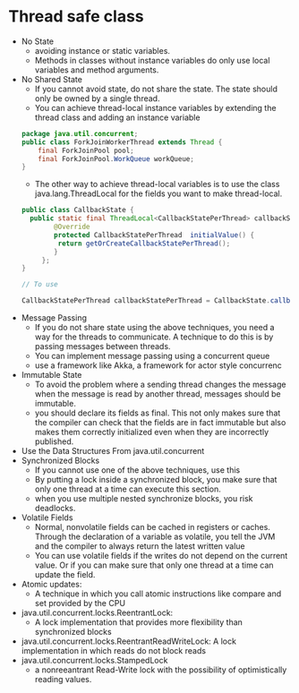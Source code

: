 # Thread safe class

- No State
  - avoiding instance or static variables.
  - Methods in classes without instance variables do only use local variables and method arguments.
- No Shared State
  - If you cannot avoid state, do not share the state. The state should only be owned by a single thread.
  - You can achieve thread-local instance variables by extending the thread class and adding an instance variable
  ```java
  package java.util.concurrent;
  public class ForkJoinWorkerThread extends Thread {
      final ForkJoinPool pool;
      final ForkJoinPool.WorkQueue workQueue;
  }
  ```
  - The other way to achieve thread-local variables is to use the class java.lang.ThreadLocal for the fields you want to make thread-local.
  ```Java
  public class CallbackState {
    public static final ThreadLocal<CallbackStatePerThread> callbackStatePerThread = new ThreadLocal<CallbackStatePerThread>() {
          @Override
          protected CallbackStatePerThread  initialValue() {
           return getOrCreateCallbackStatePerThread();
          }
       };
  }

  // To use

  CallbackStatePerThread callbackStatePerThread = CallbackState.callbackStatePerThread.get();
  ```
- Message Passing
  - If you do not share state using the above techniques, you need a way for the threads to communicate. A technique to do this is by passing messages between threads.
  - You can implement message passing using a concurrent queue
  - use a framework like Akka, a framework for actor style concurrenc
- Immutable State
  - To avoid the problem where a sending thread changes the message when the message is read by another thread, messages should be immutable.
  - you should declare its fields as final. This not only makes sure that the compiler can check that the fields are in fact immutable but also makes them correctly initialized even when they are incorrectly published.
- Use the Data Structures From java.util.concurrent
- Synchronized Blocks
  - If you cannot use one of the above techniques, use this
  - By putting a lock inside a synchronized block, you make sure that only one thread at a time can execute this section.
  - when you use multiple nested synchronize blocks, you risk deadlocks.
- Volatile Fields
  - Normal, nonvolatile fields can be cached in registers or caches. Through the declaration of a variable as volatile, you tell the JVM and the compiler to always return the latest written value
  - You can use volatile fields if the writes do not depend on the current value. Or if you can make sure that only one thread at a time can update the field.
- Atomic updates:
  - A technique in which you call atomic instructions like compare and set provided by the CPU
- java.util.concurrent.locks.ReentrantLock:
  - A lock implementation that provides more flexibility than synchronized blocks
- java.util.concurrent.locks.ReentrantReadWriteLock: A lock implementation in which reads do not block reads
- java.util.concurrent.locks.StampedLock
  - a nonreeantrant Read-Write lock with the possibility of optimistically reading values.
